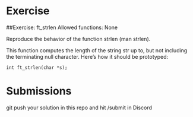 # Exercise

##Exercise: ft_strlen
Allowed functions: None

Reproduce the behavior of the function strlen (man strlen).

This function computes the length of the string str up to, but not including the terminating null character. Here’s how it should be prototyped:

`int ft_strlen(char *s);`
# Submissions 
 git push your solution in this repo and hit /submit in Discord